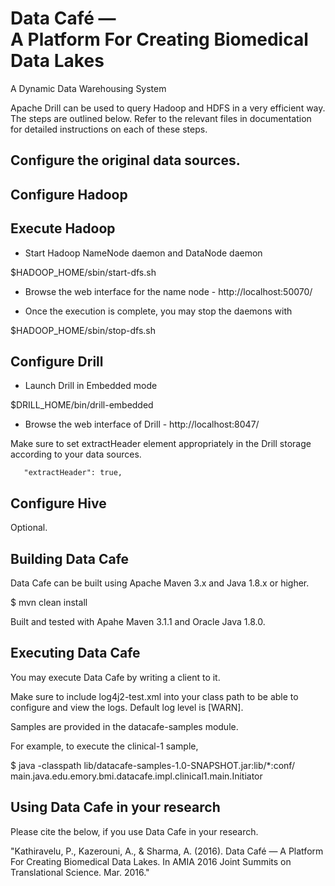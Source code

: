 # Data Café — <br/> A Platform For Creating Biomedical Data Lakes

A Dynamic Data Warehousing System

Apache Drill can be used to query Hadoop and HDFS in a very efficient way. The steps are outlined below. 
Refer to the relevant files in documentation for detailed instructions on each of these steps.


## Configure the original data sources.


## Configure Hadoop 


## Execute Hadoop

* Start Hadoop NameNode daemon and DataNode daemon 

 $HADOOP_HOME/sbin/start-dfs.sh

* Browse the web interface for the name node - http://localhost:50070/

* Once the execution is complete, you may stop the daemons with

 $HADOOP_HOME/sbin/stop-dfs.sh


## Configure Drill

* Launch Drill in Embedded mode 

 $DRILL_HOME/bin/drill-embedded 


* Browse the web interface of Drill - http://localhost:8047/


Make sure to set extractHeader element appropriately in the Drill storage according to your data sources.

       "extractHeader": true,


## Configure Hive

Optional.


## Building Data Cafe

Data Cafe can be built using Apache Maven 3.x and Java 1.8.x or higher.

 $ mvn clean install

Built and tested with Apahe Maven 3.1.1 and Oracle Java 1.8.0.


## Executing Data Cafe

You may execute Data Cafe by writing a client to it.

Make sure to include log4j2-test.xml into your class path to be able to configure and view the logs. Default log level is [WARN].

Samples are provided in the datacafe-samples module.

For example, to execute the clinical-1 sample,

 $ java -classpath lib/datacafe-samples-1.0-SNAPSHOT.jar:lib/*:conf/ main.java.edu.emory.bmi.datacafe.impl.clinical1.main.Initiator


## Using Data Cafe in your research

Please cite the below, if you use Data Cafe in your research.

"Kathiravelu, P., Kazerouni, A., & Sharma, A. (2016). Data Café — A Platform For Creating Biomedical Data
 Lakes. In AMIA 2016 Joint Summits on Translational Science. Mar. 2016."